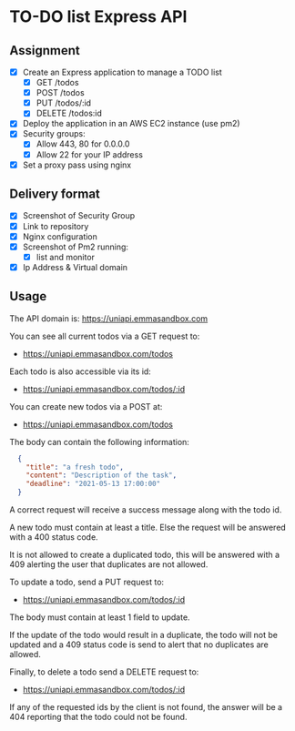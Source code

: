 # TO-DO list Express API

## Assignment

- [X] Create an Express application to manage a TODO list
  - [X] GET     /todos
  - [X] POST    /todos
  - [X] PUT     /todos/:id
  - [X] DELETE  /todos:id
- [X] Deploy the application in an AWS EC2 instance (use pm2)
- [X] Security groups:
  - [X] Allow 443, 80 for 0.0.0.0
  - [X] Allow 22 for your IP address
- [X] Set a proxy pass using nginx

## Delivery format

- [X] Screenshot of Security Group
- [X] Link to repository
- [X] Nginx configuration
- [X] Screenshot of Pm2 running:
  - [X] list and monitor
- [X] Ip Address & Virtual domain

## Usage

The API domain is: https://uniapi.emmasandbox.com

You can see all current todos via a GET request to:

* https://uniapi.emmasandbox.com/todos

Each todo is also accessible via its id:

* https://uniapi.emmasandbox.com/todos/:id

You can create new todos via a POST at:

* https://uniapi.emmasandbox.com/todos

The body can contain the following information:

```JSON
  {
    "title": "a fresh todo",
    "content": "Description of the task",
    "deadline": "2021-05-13 17:00:00"
  }
```

A correct request will receive a success message along with the todo id.

A new todo must contain at least a title. Else the request will be answered with a 400 status code.

It is not allowed to create a duplicated todo, this will be answered with a 409 alerting the user that duplicates are not allowed.

To update a todo, send a PUT request to:

* https://uniapi.emmasandbox.com/todos/:id

The body must contain at least 1 field to update.

If the update of the todo would result in a duplicate, the todo will not be updated and a 409 status code is send to alert that no duplicates are allowed.

Finally, to delete a todo send a DELETE request to:

* https://uniapi.emmasandbox.com/todos/:id

If any of the requested ids by the client is not found, the answer will be a 404 reporting that the todo could not be found.
